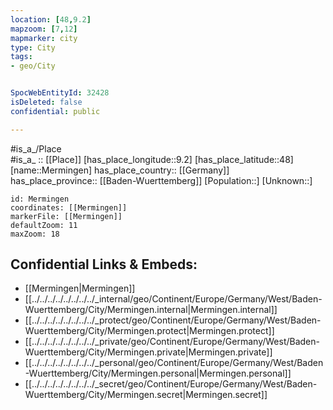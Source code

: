 ```yaml
---
location: [48,9.2] 
mapzoom: [7,12] 
mapmarker: city 
type: City
tags:
- geo/City


SpocWebEntityId: 32428
isDeleted: false
confidential: public

---
```

#is_a_/Place  
#is_a_ :: [[Place]] 
[has_place_longitude::9.2] 
[has_place_latitude::48] 
[name::Mermingen] 
has_place_country:: [[Germany]]  
has_place_province:: [[Baden-Wuerttemberg]] 
[Population::] 
[Unknown::] 


```leaflet
id: Mermingen
coordinates: [[Mermingen]] 
markerFile: [[Mermingen]] 
defaultZoom: 11 
maxZoom: 18
```


## Confidential Links & Embeds: 
- [[Mermingen|Mermingen]]  
- [[../../../../../../../../_internal/geo/Continent/Europe/Germany/West/Baden-Wuerttemberg/City/Mermingen.internal|Mermingen.internal]] 
- [[../../../../../../../../_protect/geo/Continent/Europe/Germany/West/Baden-Wuerttemberg/City/Mermingen.protect|Mermingen.protect]] 
- [[../../../../../../../../_private/geo/Continent/Europe/Germany/West/Baden-Wuerttemberg/City/Mermingen.private|Mermingen.private]] 
- [[../../../../../../../../_personal/geo/Continent/Europe/Germany/West/Baden-Wuerttemberg/City/Mermingen.personal|Mermingen.personal]] 
- [[../../../../../../../../_secret/geo/Continent/Europe/Germany/West/Baden-Wuerttemberg/City/Mermingen.secret|Mermingen.secret]] 
